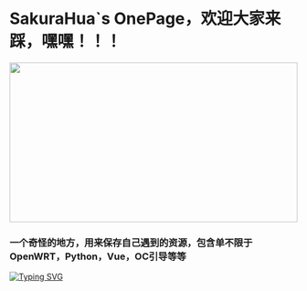 # **SakuraHua**`s OnePage，欢迎大家来踩，嘿嘿！！！

<img height=280 width=100% align="center" src="https://github-readme-stats.vercel.app/api?username=HuaSakura&show_icons=true&theme=cobalt&border_radius=10&locale=cn&line_height=30" />

### 一个奇怪的地方，用来保存自己遇到的资源，包含单不限于OpenWRT，Python，Vue，OC引导等等

[![Typing SVG](https://readme-typing-svg.demolab.com?font=Fira+Code&pause=1000&color=F7F7F7&random=false&width=435&lines=%E4%B8%80%E4%B8%AA%E5%A5%87%E6%80%AA%E7%9A%84%E5%9C%B0%E6%96%B9%EF%BC%8C%E7%94%A8%E6%9D%A5%E4%BF%9D%E5%AD%98%E8%87%AA%E5%B7%B1%E9%81%87%E5%88%B0%E7%9A%84%E8%B5%84%E6%BA%90%EF%BC%8C%E5%8C%85%E5%90%AB%E5%8D%95%E4%B8%8D%E9%99%90%E4%BA%8EOpenWRT%EF%BC%8CPython%EF%BC%8CVue%EF%BC%8COC%E5%BC%95%E5%AF%BC%E7%AD%89%E7%AD%89)](https://git.io/typing-svg)
